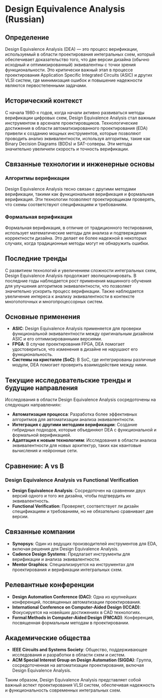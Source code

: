 # Design Equivalence Analysis (Russian)

## Определение

Design Equivalence Analysis (DEA) — это процесс верификации, используемый в области проектирования интегральных схем, который обеспечивает доказательство того, что две версии дизайна (обычно исходный и оптимизированный) эквивалентны с точки зрения функциональности. Это критически важный этап в процессе проектирования Application Specific Integrated Circuits (ASIC) и других VLSI систем, где минимизация ошибок и повышение надежности являются первостепенными задачами.

## Исторический контекст

С начала 1980-х годов, когда начали активно развиваться методы верификации цифровых схем, Design Equivalence Analysis стал важным инструментом в арсенале проектировщиков. Технологические достижения в области автоматизированного проектирования (EDA) привели к созданию мощных инструментов, которые позволяют проводить анализ эквивалентности, используя алгоритмы, такие как Binary Decision Diagrams (BDDs) и SAT-солверы. Эти методы значительно увеличили скорость и точность верификации.

## Связанные технологии и инженерные основы

### Алгоритмы верификации

Design Equivalence Analysis тесно связан с другими методами верификации, такими как функциональная верификация и формальная верификация. Эти технологии позволяют проектировщикам проверять, что схемы соответствуют спецификациям и требованиям.

### Формальная верификация

Формальная верификация, в отличие от традиционного тестирования, использует математические методы для анализа и подтверждения корректности дизайна. Это делает ее более надежной в некоторых случаях, когда традиционные методы могут не обнаружить ошибки.

## Последние тренды

С развитием технологий и увеличением сложности интегральных схем, Design Equivalence Analysis продолжает эволюционировать. В последние годы наблюдается рост применения машинного обучения для улучшения алгоритмов эквивалентности, что позволяет значительно ускорить процесс верификации. Также наблюдается увеличение интереса к анализу эквивалентности в контексте многопоточных и многопроцессорных систем.

## Основные применения

- **ASIC**: Design Equivalence Analysis применяется для проверки функциональной эквивалентности между оригинальным дизайном ASIC и его оптимизированными версиями.
- **FPGA**: В случае проектирования FPGA, DEA помогает удостовериться, что изменения в дизайне не нарушают его функциональность.
- **Системы на кристалле (SoC)**: В SoC, где интегрированы различные модули, DEA помогает проверить взаимодействие между ними.

## Текущие исследовательские тренды и будущие направления

Исследования в области Design Equivalence Analysis сосредоточены на следующих направлениях:

- **Автоматизация процесса**: Разработка более эффективных алгоритмов для автоматизации анализа эквивалентности.
- **Интеграция с другими методами верификации**: Создание гибридных подходов, которые объединяют DEA с функциональной и формальной верификацией.
- **Адаптация к новым технологиям**: Исследования в области анализа эквивалентности для новых архитектур, таких как квантовые вычисления и нейронные сети.

## Сравнение: A vs B

### Design Equivalence Analysis vs Functional Verification

- **Design Equivalence Analysis**: Сосредоточен на сравнении двух версий одного и того же дизайна, чтобы подтвердить их эквивалентность.
- **Functional Verification**: Проверяет, соответствует ли дизайн спецификациям и требованиям, но не обязательно сравнивает две версии.

## Связанные компании

- **Synopsys**: Один из ведущих производителей инструментов для EDA, включая решения для Design Equivalence Analysis.
- **Cadence Design Systems**: Предлагает инструменты для верификации и анализа эквивалентности.
- **Mentor Graphics**: Специализируется на инструментах для проектирования и верификации интегральных схем.

## Релевантные конференции

- **Design Automation Conference (DAC)**: Одна из крупнейших конференций, посвященных автоматизации проектирования.
- **International Conference on Computer-Aided Design (ICCAD)**: Фокусируется на новейших достижениях в CAD технологиях.
- **Formal Methods in Computer-Aided Design (FMCAD)**: Конференция, посвященная формальным методам в проектировании.

## Академические общества

- **IEEE Circuits and Systems Society**: Общество, поддерживающее исследования и разработки в области схем и систем.
- **ACM Special Interest Group on Design Automation (SIGDA)**: Группа, сосредоточенная на автоматизации проектирования, включая Design Equivalence Analysis.

Таким образом, Design Equivalence Analysis представляет собой важный аспект проектирования VLSI систем, обеспечивая надежность и функциональность современных интегральных схем.